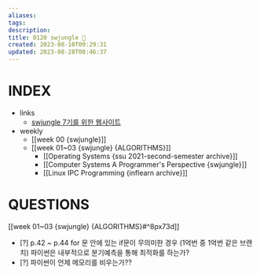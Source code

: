 ```yaml
---
aliases: 
tags: 
description:
title: 0120 swjungle 🤖
created: 2023-08-10T09:29:31
updated: 2023-08-28T08:46:37
---
```


# INDEX

- links
	- [swjungle 7기를 위한 웹사이트](https://jungle7-7610626261f4.herokuapp.com/)
- weekly
	- [[week 00 {swjungle}]]
	- [[week 01~03 {swjungle} {ALGORITHMS}]]
		- [[Operating Systems {ssu 2021-second-semester archive}]]
		- [[Computer Systems A Programmer's Perspective {swjungle}]]
		- [[Linux IPC Programming {inflearn archive}]]

# QUESTIONS

[[week 01~03 {swjungle} {ALGORITHMS}#^8px73d]]
- [?] p.42 ~ p.44 for 문 안에 있는 if문이 무의미한 경우 (1억번 중 1억번 같은 브랜치) 파이썬은 내부적으로 분기예측을 통해 최적화를 하는가?
- [?] 파이썬이 언제 메모리를 비우는가??
